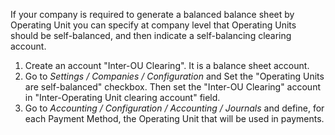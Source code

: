 If your company is required to generate a balanced balance sheet by
Operating Unit you can specify at company level that Operating Units
should be self-balanced, and then indicate a self-balancing clearing
account.

1.  Create an account "Inter-OU Clearing". It is a balance sheet
    account.
2.  Go to *Settings / Companies / Configuration* and Set the "Operating
    Units are self-balanced" checkbox. Then set the "Inter-OU Clearing"
    account in "Inter-Operating Unit clearing account" field.
3.  Go to *Accounting / Configuration / Accounting / Journals* and
    define, for each Payment Method, the Operating Unit that will be
    used in payments.
